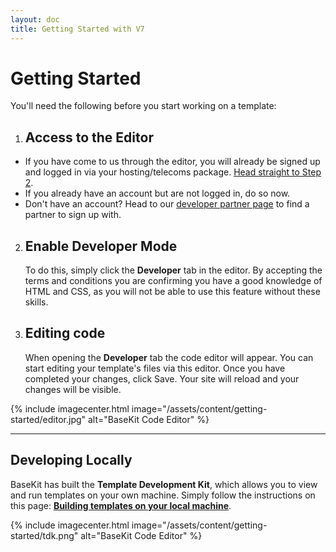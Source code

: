 ```yaml
---
layout: doc
title: Getting Started with V7
---
```


# Getting Started

You'll need the following before you start working on a template:

1. ## Access to the Editor
  * If you have come to us through the editor, you will already be signed up and logged in via your hosting/telecoms package. [Head straight to Step 2](#enable-developer-mode).
  * If you already have an account but are not logged in, do so now.
  * Don't have an account? Head to our [developer partner page](http://www.basekit.com/our-partners) to find a partner to sign up with.

2. ## Enable Developer Mode
   To do this, simply click the **Developer** tab in the editor.
   By accepting the terms and conditions you are confirming you have a good knowledge of HTML and CSS, as you will not be able to use this feature without these skills.

3. ## Editing code
   When opening the **Developer** tab the code editor will appear. You can start editing your template's files via this editor. Once you have completed your changes, click Save. Your site will reload and your changes will be visible.

{% include imagecenter.html image="/assets/content/getting-started/editor.jpg" alt="BaseKit Code Editor" %}

---

## Developing Locally

BaseKit has built the **Template Development Kit**, which allows you to view and run templates on your own machine. Simply follow the instructions on this page: **[Building templates on your local machine](/getting-started/local-development/)**.

{% include imagecenter.html image="/assets/content/getting-started/tdk.png" alt="BaseKit Code Editor" %}
